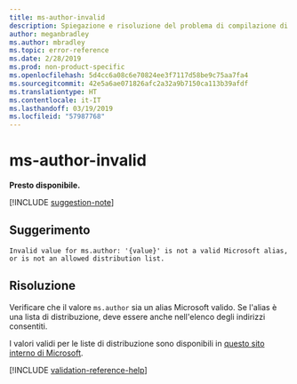 ```yaml
---
title: ms-author-invalid
description: Spiegazione e risoluzione del problema di compilazione di Docs ms-author-invalid
author: meganbradley
ms.author: mbradley
ms.topic: error-reference
ms.date: 2/28/2019
ms.prod: non-product-specific
ms.openlocfilehash: 5d4cc6a08c6e70824ee3f7117d58be9c75aa7fa4
ms.sourcegitcommit: 42e5a6ae071826afc2a32a9b7150ca113b39afdf
ms.translationtype: HT
ms.contentlocale: it-IT
ms.lasthandoff: 03/19/2019
ms.locfileid: "57987768"
---
```

# <a name="ms-author-invalid"></a>ms-author-invalid

**Presto disponibile.**

[!INCLUDE [suggestion-note](includes/suggestion-note.md)]

## <a name="suggestion"></a>Suggerimento

`Invalid value for ms.author: '{value}' is not a valid Microsoft alias, or is not an allowed distribution list.`

## <a name="resolution"></a>Risoluzione

Verificare che il valore `ms.author` sia un alias Microsoft valido. Se l'alias è una lista di distribuzione, deve essere anche nell'elenco degli indirizzi consentiti.

I valori validi per le liste di distribuzione sono disponibili in [questo sito interno di Microsoft](https://docsmetadatatool.azurewebsites.net/allowlists).

<!--make sure to add this file to your includes folder and verify the path-->
[!INCLUDE [validation-reference-help](includes/validation-reference-help.md)]
